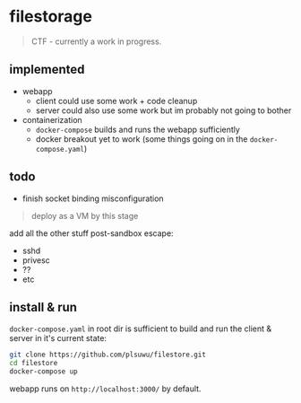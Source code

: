 # filestorage
> CTF - currently a work in progress.

## implemented

- webapp
    - client could use some work + code cleanup
    - server could also use some work but im probably not going to bother
- containerization
    - `docker-compose` builds and runs the webapp sufficiently
    - docker breakout yet to work (some things going on in the `docker-compose.yaml`)

## todo

- finish socket binding misconfiguration

> deploy as a VM by this stage

add all the other stuff post-sandbox escape:

- sshd
- privesc
- ??
- etc



## install & run

`docker-compose.yaml` in root dir is sufficient to build and run the client & server in it's current state:

```bash
git clone https://github.com/plsuwu/filestore.git
cd filestore
docker-compose up
```

webapp runs on `http://localhost:3000/` by default.
